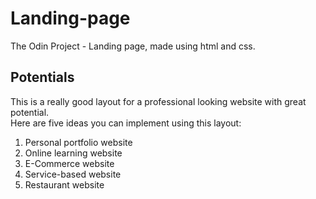 # Landing-page
  
The Odin Project - Landing page,
made using html and css. 

## Potentials

This is a really good layout for a professional looking website with great potential.  
Here are five ideas you can implement using this layout:

1. Personal portfolio website
2. Online learning website
3. E-Commerce website
4. Service-based website
5. Restaurant website

